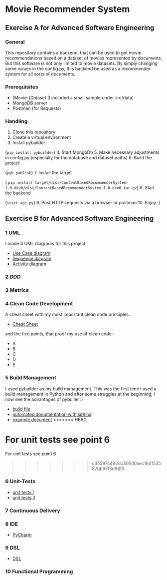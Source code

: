 # Movie Recommender System

## Exercise A for Advanced Software Engineering

### General
This repository contains a backend, that can be used to get movie recommendations based on a dataset of movies represented by documents.
But this software is not only limited to movie datasets. By simply changing some values in the config.py, 
this backend be used as a recommender system for all sorts of documents.


### Prerequisites
* (Movie-)Dataset (I included a small sample under src/data)
* MongoDB server
* Postman (for Requests)

### Handling
1. Clone this repository
2. Create a virtual environment
3. Install pybuilder 

(`pip install pybuilder`)
4. Start MongoDb
5. Make necessary adjustments in config.py (especially for the database and dataset paths)
6. Build the project 

(`pyb publish`)
7. Install the target 

( `pip install target/dist/ContentBasedRecommenderSystem-1.0.dev0/dist/ContentBasedRecommenderSystem-1.0.dev0.tar.gz`)
8. Start the backend 

(`start_api.py`)
9. Post HTTP-requests via a browser or postman
10. Enjoy :)

## Exercise B for Advanced Software Engineering
### 1 UML
   
I made 3 UML diagrams for this project.
   * [Use Case diagram](tasks/uml_diagrams/use_case_diagram.png)
   * [Sequence diagram](tasks/uml_diagrams/sequence_diagram.png)
   * [Activity diagram](tasks/uml_diagrams/activity_diagram.png)
  
### 2 DDD

### 3 Metrics

### 4 Clean Code Development
   
A cheat sheet with my most important clean code principles:
   * [Cheat Sheet](tasks/clean_code_cheat_sheet.py)
   
and the five points, that proof my use of clean code:
   * A
   * B
   * C
   * D
   * E
   
### 5 Build Management
   
I used pybuilder as my build management. This was the first time I used a build management in Python 
and after some struggles at the beginning, I now see the advantages of pybuiler :)
   * [build file](build.py)
   * [automated documentation with sphinx](docs)
   * [example document](tasks/documentation/documentation.html)
<<<<<<< HEAD
   
For unit tests see point 6
=======
   For unit tests see point 6
   
>>>>>>> c35597c482dc306d0aec164153587bb97f3d94f3
### 6 Unit-Tests

   * [unit tests I](src/unittest/python/modeling/model_training_tests.py)
   * [unit tests II](src/unittest/python/processing/data_processing_tests.py)
   
### 7 Continuous Delivery

### 8 IDE

   * [PyCharm](tasks/ide_pycharm.md)
   
### 9 DSL

   * [DSL](tasks/dsl)
   
### 10 Functional Programming
